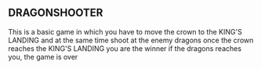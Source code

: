 ## DRAGONSHOOTER
This is a basic game in which you have to move the crown to the KING'S LANDING and at the same time shoot at the enemy dragons once the crown reaches the KING'S LANDING you are the winner
if the dragons reaches you, the game is over

